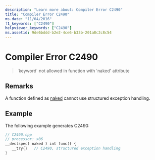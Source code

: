 ```yaml
---
description: "Learn more about: Compiler Error C2490"
title: "Compiler Error C2490"
ms.date: "11/04/2016"
f1_keywords: ["C2490"]
helpviewer_keywords: ["C2490"]
ms.assetid: 9de6bddd-b2e2-4ce6-b33b-201a8c2c8c54
---
```

# Compiler Error C2490

> 'keyword' not allowed in function with 'naked' attribute

## Remarks

A function defined as [naked](../../cpp/naked-cpp.md) cannot use structured exception handling.

## Example

The following example generates C2490:

```cpp
// C2490.cpp
// processor: x86
__declspec( naked ) int func() {
   __try{}   // C2490, structured exception handling
}
```
